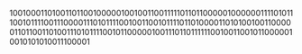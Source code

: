 1001000110100110110010000010010011001111101101100000100000011110101110010111100111000011101011110010011001011110110100001101010010011000001101100110100111010111100101100000100111011011111100100110010110000010010101010011100001
